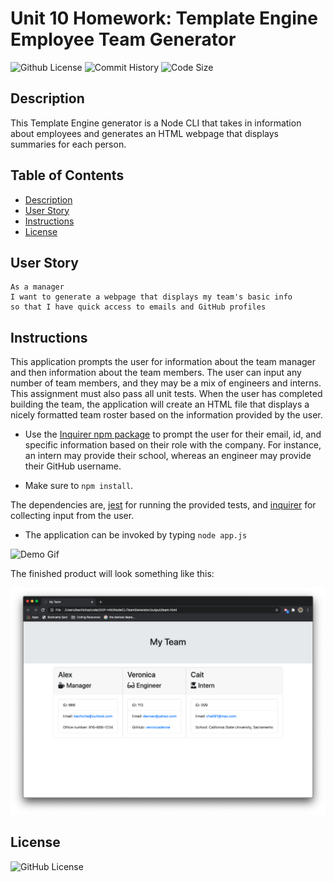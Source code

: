 # Unit 10 Homework: Template Engine Employee Team Generator 
![Github License](https://img.shields.io/badge/made%20by-%40alexbachicha-success)
![Commit History](https://img.shields.io/github/last-commit/alexbachicha/NodeCLITeamGenerator)
![Code Size](https://img.shields.io/github/languages/code-size/alexbachicha/NodeCLITeamGenerator)


## Description

This Template Engine generator is a Node CLI that takes in information about employees and generates an HTML webpage that displays summaries for each person.


## Table of Contents

* [Description](#description)
* [User Story](#userstory)
* [Instructions](#instructions)
* [License](#license)


## User Story

```
As a manager
I want to generate a webpage that displays my team's basic info
so that I have quick access to emails and GitHub profiles
```


## Instructions

This application prompts the user for information about the team manager and then information about the team members. The user can input any number of team members, and they may be a mix of engineers and interns. This assignment must also pass all unit tests. When the user has completed building the team, the application will create an HTML file that displays a nicely formatted team roster based on the information provided by the user. 

* Use the [Inquirer npm package](https://github.com/SBoudrias/Inquirer.js/) to prompt the user for their email, id, and specific information based on their role with the company. For instance, an intern may provide their school, whereas an engineer may provide their GitHub username.

* Make sure to `npm install`.

The dependencies are, [jest](https://jestjs.io/) for running the provided tests, and [inquirer](https://www.npmjs.com/package/inquirer) for collecting input from the user.

* The application can be invoked by typing `node app.js`

![Demo Gif](assets/demo.gif/)

The finished product will look something like this:

![Screenshot](assets/webpage.png/)


## License 

![GitHub License](https://img.shields.io/npm/l/inquirer)
